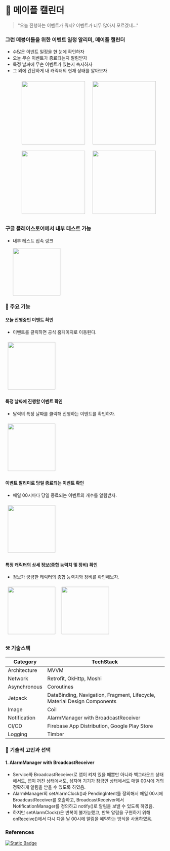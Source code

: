 # 🍄 메이플 캘린더

> "오늘 진행하는 이벤트가 뭐지? 이벤트가 너무 많아서 모르겠네…"
>

### 그런 메붕이들을 위한 이벤트 일정 알리미, 메이플 캘린더
- 수많은 이벤트 일정을 한 눈에 확인하자
- 오늘 무슨 이벤트가 종료되는지 알림받자
- 특정 날짜에 무슨 이벤트가 있는지 숙지하자
- 그 외에 간단하게 내 캐릭터의 현재 상태를 알아보자
  <p align="center">
     <img style="width: 200px; margin: 10px" src="https://github.com/littlesam95/MapleCalendar/assets/55424662/24366045-4458-4fbc-8af2-de22f6d671bd">
     <img style="width: 200px; margin: 10px" src="https://github.com/littlesam95/MapleCalendar/assets/55424662/38f9c0f2-5605-46dc-b24f-259c88cbca8c">
     <img style="width: 200px; margin: 10px" src="https://github.com/littlesam95/MapleCalendar/assets/55424662/cfceb1e4-98bc-47b0-ace5-34f9048a09a9">
     <img style="width: 200px; margin: 10px" src="https://github.com/littlesam95/MapleCalendar/assets/55424662/d9f54460-12a7-45f5-9904-0e0a881e0ccc">
  </p>

### 구글 플레이스토어에서 내부 테스트 가능
 - 내부 테스트 접속 링크
   <p>
      <img width=150 src="https://github.com/littlesam95/MapleCalendar/assets/55424662/169944e3-eb32-4182-a2b2-70102d1a8735">
   </p>

### 📒 주요 기능
#### 오늘 진행중인 이벤트 확인
 - 이벤트를 클릭하면 공식 홈페이지로 이동된다.
  <p>
     <img style="width: 150px; margin: 8px" src="https://github.com/littlesam95/MapleCalendar/assets/55424662/22d951b7-1c25-435d-a578-8c6fce326291">
  </p>

#### 특정 날짜에 진행할 이벤트 확인
 - 달력의 특정 날짜를 클릭해 진행하는 이벤트를 확인하자.
  <p>
     <img style="width: 150px; margin: 8px" src="https://github.com/littlesam95/MapleCalendar/assets/55424662/6eff9a08-95e7-44a6-ae18-9c3a14aa6946">
  </p>

#### 이벤트 알리미로 당일 종료되는 이벤트 확인
 - 매일 00시마다 당일 종료되는 이벤트의 개수를 알림받자.
  <p>
     <img style="width: 150px; margin: 8px" src="https://github.com/littlesam95/MapleCalendar/assets/55424662/95702161-c9c1-4845-b2b7-d9d216f4cf47">
  </p>

#### 특정 캐릭터의 상세 정보(종합 능력치 및 장비) 확인
 - 정보가 궁금한 캐릭터의 종합 능력치와 장비를 확인해보자.
  <p>
     <img style="width: 150px; margin: 8px" src="https://github.com/littlesam95/MapleCalendar/assets/55424662/634f896a-ac54-4ad9-baf4-829b984a9bf5">
     <img style="width: 150px; margin: 8px" src="https://github.com/littlesam95/MapleCalendar/assets/55424662/130258a6-979f-4079-8492-7e1b8c10c805">
  </p>


### ⚒ 기술스택
| Category     | TechStack                                                                |
|--------------|--------------------------------------------------------------------------|
| Architecture | MVVM                                                                     | 
| Network      | Retrofit, OkHttp, Moshi                                                  | 
| Asynchronous | Coroutines                                                               | 
| Jetpack      | DataBinding, Navigation, Fragment, Lifecycle, Material Design Components | 
| Image        | Coil                                                                     | 
| Notification | AlarmManager with BroadcastReceiver                                      |
| CI/CD        | Firebase App Distribution, Google Play Store                             |
| Logging      | Timber                                                                   | 

### 💬 기술적 고민과 선택
#### 1. AlarmManager with BroadcastReceiver
 - Service와 BroadcastReceiver로 앱이 켜져 있을 때뿐만 아니라 백그라운드 상태에서도, 앱이 꺼진 상태에서도, 심지어 기기가 잠금인 상태에서도 매일 00시에 거의 정확하게 알림을 받을 수 있도록 하였음.
 - AlarmManager의 setAlarmClock()과 PendingIntent를 정의해서 매일 00시에 BroadcastReceiver를 호출하고, BroadcastReceiver에서 NotificationManager를 정의하고 notify()로 알림을 보낼 수 있도록 하였음.
 - 하지만 setAlarmClock()은 반복이 불가능했고, 반복 알람을 구현하기 위해 onReceive()에서 다시 다음 날 00시에 알림을 예약하는 방식을 사용하였음.


### References
<a href="https://www.notion.so/MapleCalendar-93f45dc10b384d749e5ab00950324035?pvs=4">
  <img alt="Static Badge" src="https://img.shields.io/badge/Notion-%2523000000.svg?style=for-the-badge&logo=notion&logoColor=white&labelColor=black&color=black">
</a>